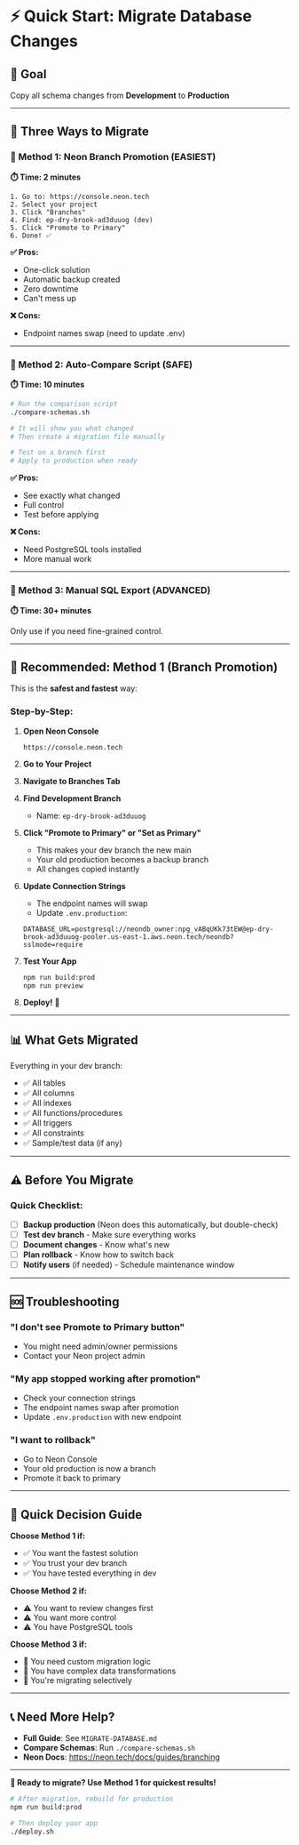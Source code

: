 # ⚡ Quick Start: Migrate Database Changes

## 🎯 Goal
Copy all schema changes from **Development** to **Production**

---

## 🔄 Three Ways to Migrate

### 🥇 Method 1: Neon Branch Promotion (EASIEST)

**⏱️ Time: 2 minutes**

```
1. Go to: https://console.neon.tech
2. Select your project
3. Click "Branches"
4. Find: ep-dry-brook-ad3duuog (dev)
5. Click "Promote to Primary"
6. Done! ✅
```

**✅ Pros:**
- One-click solution
- Automatic backup created
- Zero downtime
- Can't mess up

**❌ Cons:**
- Endpoint names swap (need to update .env)

---

### 🥈 Method 2: Auto-Compare Script (SAFE)

**⏱️ Time: 10 minutes**

```bash
# Run the comparison script
./compare-schemas.sh

# It will show you what changed
# Then create a migration file manually

# Test on a branch first
# Apply to production when ready
```

**✅ Pros:**
- See exactly what changed
- Full control
- Test before applying

**❌ Cons:**
- Need PostgreSQL tools installed
- More manual work

---

### 🥉 Method 3: Manual SQL Export (ADVANCED)

**⏱️ Time: 30+ minutes**

Only use if you need fine-grained control.

---

## 🚀 Recommended: Method 1 (Branch Promotion)

This is the **safest and fastest** way:

### Step-by-Step:

1. **Open Neon Console**
   ```
   https://console.neon.tech
   ```

2. **Go to Your Project**

3. **Navigate to Branches Tab**

4. **Find Development Branch**
   - Name: `ep-dry-brook-ad3duuog`

5. **Click "Promote to Primary" or "Set as Primary"**
   - This makes your dev branch the new main
   - Your old production becomes a backup branch
   - All changes copied instantly

6. **Update Connection Strings**
   - The endpoint names will swap
   - Update `.env.production`:
   ```env
   DATABASE_URL=postgresql://neondb_owner:npg_vABqUKk73tEW@ep-dry-brook-ad3duuog-pooler.us-east-1.aws.neon.tech/neondb?sslmode=require
   ```

7. **Test Your App**
   ```bash
   npm run build:prod
   npm run preview
   ```

8. **Deploy!** 🎉

---

## 📊 What Gets Migrated

Everything in your dev branch:
- ✅ All tables
- ✅ All columns
- ✅ All indexes
- ✅ All functions/procedures
- ✅ All triggers
- ✅ All constraints
- ✅ Sample/test data (if any)

---

## ⚠️ Before You Migrate

### Quick Checklist:

- [ ] **Backup production** (Neon does this automatically, but double-check)
- [ ] **Test dev branch** - Make sure everything works
- [ ] **Document changes** - Know what's new
- [ ] **Plan rollback** - Know how to switch back
- [ ] **Notify users** (if needed) - Schedule maintenance window

---

## 🆘 Troubleshooting

### "I don't see Promote to Primary button"
- You might need admin/owner permissions
- Contact your Neon project admin

### "My app stopped working after promotion"
- Check your connection strings
- The endpoint names swap after promotion
- Update `.env.production` with new endpoint

### "I want to rollback"
- Go to Neon Console
- Your old production is now a branch
- Promote it back to primary

---

## 🎯 Quick Decision Guide

**Choose Method 1 if:**
- ✅ You want the fastest solution
- ✅ You trust your dev branch
- ✅ You have tested everything in dev

**Choose Method 2 if:**
- ⚠️ You want to review changes first
- ⚠️ You want more control
- ⚠️ You have PostgreSQL tools

**Choose Method 3 if:**
- 🔧 You need custom migration logic
- 🔧 You have complex data transformations
- 🔧 You're migrating selectively

---

## 📞 Need More Help?

- **Full Guide**: See `MIGRATE-DATABASE.md`
- **Compare Schemas**: Run `./compare-schemas.sh`
- **Neon Docs**: https://neon.tech/docs/guides/branching

---

**🎊 Ready to migrate? Use Method 1 for quickest results!**

```bash
# After migration, rebuild for production
npm run build:prod

# Then deploy your app
./deploy.sh
```

